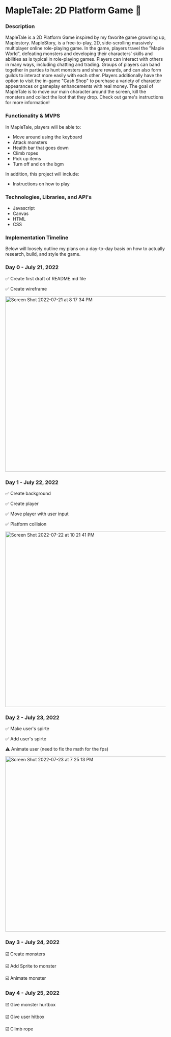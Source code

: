 # MapleTale: 2D Platform Game 🍁

### Description
MapleTale is a 2D Platform Game inspired by my favorite game growning up, Maplestory. MapleStory, is a free-to-play, 2D, side-scrolling massively multiplayer online role-playing game. In the game, players travel the "Maple World", defeating monsters and developing their characters' skills and abilities as is typical in role-playing games. Players can interact with others in many ways, including chatting and trading. Groups of players can band together in parties to hunt monsters and share rewards, and can also form guilds to interact more easily with each other. Players additionally have the option to visit the in-game "Cash Shop" to purchase a variety of character appearances or gameplay enhancements with real money. The goal of MapleTale is to move our main character around the screen, kill the monsters and collect the loot that they drop. Check out game's instructions for more information! 

### Functionality & MVPS
In MapleTale, players will be able to:
- Move around using the keyboard
- Attack monsters
- Health bar that goes down
- Climb ropes
- Pick up items 
- Turn off and on the bgm 

In addition, this project will include:

- Instructions on how to play

### Technologies, Libraries, and API's
- Javascript
- Canvas
- HTML
- CSS

### Implementation Timeline
Below will loosely outline my plans on a day-to-day basis on how to actually research, build, and style the game.

### Day 0 - July 21, 2022
✅ Create first draft of README.md file 

✅ Create wireframe


<img width="550" alt="Screen Shot 2022-07-21 at 8 17 34 PM" src="https://user-images.githubusercontent.com/38708266/180335811-ce64898c-d4e1-4f98-8cb8-b87b53dc3102.png">

### Day 1 - July 22, 2022
✅ Create background

✅ Create player

✅ Move player with user input

✅ Platform collision

<img width="550" alt="Screen Shot 2022-07-22 at 10 21 41 PM" src="https://user-images.githubusercontent.com/38708266/180586997-94bc2ca9-a6a3-4f0e-b2ce-1c2fcef38cad.png">

### Day 2 - July 23, 2022
✅ Make user's spirte

✅ Add user's spirte

⚠️ Animate user (need to fix the math for the fps)

<img width="550" alt="Screen Shot 2022-07-23 at 7 25 13 PM" src="https://user-images.githubusercontent.com/38708266/180626014-82c08408-3709-421d-b93c-2da642ddfa2c.png">

### Day 3 - July 24, 2022

☑️ Create monsters

☑️ Add Sprite to monster

☑️ Animate monster

### Day 4 - July 25, 2022

☑️ Give monster hurtbox

☑️ Give user hitbox

☑️ Climb rope



